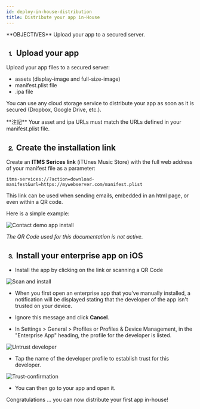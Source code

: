 ```yaml
---
id: deploy-in-house-distribution
title: Distribute your app in-House
---
```


<div markdown="1" class = "objectives">
**OBJECTIVES**
Upload your app to a secured server.
</div>

## ⒈ Upload your app

Upload your app files to a secured server:

* assets (display-image and full-size-image)
* manifest.plist file
* .ipa file

You can use any cloud storage service to distribute your app as soon as it is secured (Dropbox, Google Drive, etc.).

<div markdown="1" class = "tips">
**注記**
Your asset and ipa URLs must match the URLs defined in your manifest.plist file.
</div>

## ⒉ Create the installation link

Create an **ITMS Serices link** (iTUnes Music Store) with the full web address of your manifest file as a parameter:

```
itms-services://?action=download-manifest&url=https://mywebserver.com/manifest.plist

```

This link can be used when sending emails, embedded in an html page, or even within a QR code.

Here is a simple example:

![Contact demo app install](assets/en/deploy-in-house/Contact-demo-app-install.png)

*The QR Code used for this documentation is not active.*

## ⒊ Install your enterprise app on iOS

* Install the app by clicking on the link or scanning a QR Code

![Scan and install](assets/en/deploy-in-house/Scan-and-install.png)

* When you first open an enterprise app that you've manually installed, a notification will be displayed stating that the developer of the app isn't trusted on your device.

* Ignore this message and click **Cancel**.

* In Settings > General > Profiles or Profiles & Device Management, in the "Enterprise App" heading, the profile for the developer is listed.

![Untrust developer](assets/en/deploy-in-house/Untrust-developer.png)

* Tap the name of the developer profile to establish trust for this developer.

![Trust-confirmation](assets/en/deploy-in-house/Trust-confirmation.png)

* You can then go to your app and open it.

Congratulations ... you can now distribute your first app in-house!
